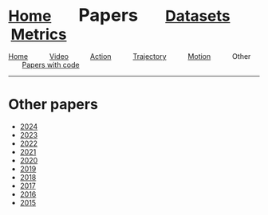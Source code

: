 <a name=top></a>
---
<a href=../../README.md#top><l style="font-size:30px">Home</l></a>&nbsp; &nbsp; &nbsp; &nbsp; &nbsp; &nbsp;<l style="font-size:35px">Papers</l>&nbsp; &nbsp; &nbsp; &nbsp; &nbsp; &nbsp;<a href=../../datasets/datasets.md#top><l style="font-size:30px">Datasets</l></a>&nbsp; &nbsp; &nbsp; &nbsp; &nbsp; &nbsp;<a href=../../metrics/metrics.md#top><l style="font-size:30px">Metrics</l></a>&nbsp; &nbsp; &nbsp; &nbsp; &nbsp; &nbsp;
---
[Home](../papers.md#top)&nbsp; &nbsp; &nbsp; &nbsp; &nbsp; &nbsp;[Video](../video/video_papers.md#top)&nbsp; &nbsp; &nbsp; &nbsp; &nbsp; &nbsp;[Action](../action/action_papers.md#top)&nbsp; &nbsp; &nbsp; &nbsp; &nbsp; &nbsp;[Trajectory](../trajectory/trajectory_papers.md#top)&nbsp; &nbsp; &nbsp; &nbsp; &nbsp; &nbsp;[Motion](../motion/motion_papers.md#top)&nbsp; &nbsp; &nbsp; &nbsp; &nbsp; &nbsp;Other&nbsp; &nbsp; &nbsp; &nbsp; &nbsp; &nbsp;[Papers with code](../papers_with_code/papers_with_code.md#top)&nbsp; &nbsp; &nbsp; &nbsp; &nbsp; &nbsp;
___
# Other papers
 * <a href=2024.md#top>2024</a>
 * <a href=2023.md#top>2023</a>
 * <a href=2022.md#top>2022</a>
 * <a href=2021.md#top>2021</a>
 * <a href=2020.md#top>2020</a>
 * <a href=2019.md#top>2019</a>
 * <a href=2018.md#top>2018</a>
 * <a href=2017.md#top>2017</a>
 * <a href=2016.md#top>2016</a>
 * <a href=2015.md#top>2015</a>
 